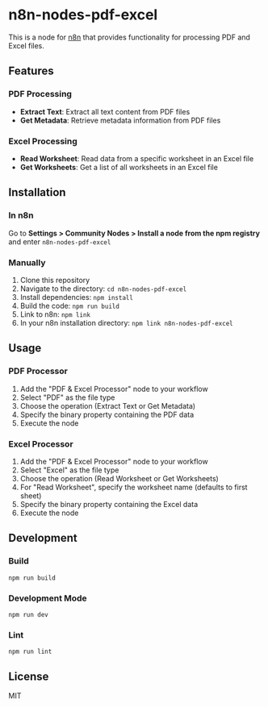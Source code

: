 # n8n-nodes-pdf-excel

This is a node for [n8n](https://n8n.io/) that provides functionality for processing PDF and Excel files.

## Features

### PDF Processing

- **Extract Text**: Extract all text content from PDF files
- **Get Metadata**: Retrieve metadata information from PDF files

### Excel Processing

- **Read Worksheet**: Read data from a specific worksheet in an Excel file
- **Get Worksheets**: Get a list of all worksheets in an Excel file

## Installation

### In n8n

Go to **Settings > Community Nodes > Install a node from the npm registry** and enter `n8n-nodes-pdf-excel`

### Manually

1. Clone this repository
2. Navigate to the directory: `cd n8n-nodes-pdf-excel`
3. Install dependencies: `npm install`
4. Build the code: `npm run build`
5. Link to n8n: `npm link`
6. In your n8n installation directory: `npm link n8n-nodes-pdf-excel`

## Usage

### PDF Processor

1. Add the "PDF & Excel Processor" node to your workflow
2. Select "PDF" as the file type
3. Choose the operation (Extract Text or Get Metadata)
4. Specify the binary property containing the PDF data
5. Execute the node

### Excel Processor

1. Add the "PDF & Excel Processor" node to your workflow
2. Select "Excel" as the file type
3. Choose the operation (Read Worksheet or Get Worksheets)
4. For "Read Worksheet", specify the worksheet name (defaults to first sheet)
5. Specify the binary property containing the Excel data
6. Execute the node

## Development

### Build

```
npm run build
```

### Development Mode

```
npm run dev
```

### Lint

```
npm run lint
```

## License

MIT
